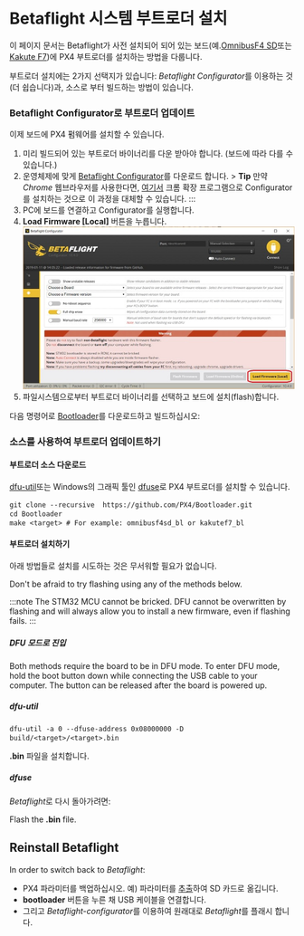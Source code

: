 # Betaflight 시스템 부트로더 설치

이 페이지 문서는 Betaflight가 사전 설치되어 되어 있는 보드(예.[OmnibusF4 SD](../flight_controller/omnibus_f4_sd.md)또는 [Kakute F7](../flight_controller/kakutef7.md))에 PX4 부트로더를 설치하는 방법을 다룹니다.

부트로더 설치에는 2가지 선택지가 있습니다: *Betaflight Configurator*를 이용하는 것(더 쉽습니다)과, 소스로 부터 빌드하는 방법이 있습니다.

<span id="betaflight_configurator"></span>

### Betaflight Configurator로 부트로더 업데이트

이제 보드에 PX4 펌웨어를 설치할 수 있습니다.

1. 미리 빌드되어 있는 부트로더 바이너리를 다운 받아야 합니다. (보드에 따라 다를 수 있습니다.)
2. 운영체제에 맞게 [Betaflight Configurator](https://github.com/betaflight/betaflight-configurator/releases)를 다운로드 합니다. > **Tip** 만약 *Chrome* 웹브라우저를 사용한다면, [여기서](https://chrome.google.com/webstore/detail/betaflight-configurator/kdaghagfopacdngbohiknlhcocjccjao) 크롬 확장 프로그램으로 Configurator를 설치하는 것으로 이 과정을 대체할 수 있습니다.
:::
3. PC에 보드를 연결하고 Configurator를 실행합니다.
4. **Load Firmware [Local]** 버튼을 누릅니다. ![Betaflight Configurator - Local Firmware](../../assets/flight_controller/omnibus_f4_sd/betaflight_configurator.jpg)
5. 파일시스템으로부터 부트로더 바이너리를 선택하고 보드에 설치(flash)합니다.

다음 명령어로 [Bootloader](https://github.com/PX4/Bootloader)를 다운로드하고 빌드하십시오:

### 소스를 사용하여 부트로더 업데이트하기

#### 부트로더 소스 다운로드

[dfu-util](http://dfu-util.sourceforge.net/)또는 Windows의 그래픽 툴인 [dfuse](https://www.st.com/en/development-tools/stsw-stm32080.html)로 PX4 부트로더를 설치할 수 있습니다.

    git clone --recursive  https://github.com/PX4/Bootloader.git
    cd Bootloader
    make <target> # For example: omnibusf4sd_bl or kakutef7_bl
    

#### 부트로더 설치하기

아래 방법들로 설치를 시도하는 것은 무서워할 필요가 없습니다.

Don't be afraid to try flashing using any of the methods below.

:::note
The STM32 MCU cannot be bricked. DFU cannot be overwritten by flashing and will always allow you to install a new firmware, even if flashing fails.
:::

##### DFU 모드로 진입

Both methods require the board to be in DFU mode. To enter DFU mode, hold the boot button down while connecting the USB cable to your computer. The button can be released after the board is powered up.

##### dfu-util

    dfu-util -a 0 --dfuse-address 0x08000000 -D  build/<target>/<target>.bin
    

**<target>.bin** 파일을 설치합니다.

##### dfuse

*Betaflight*로 다시 돌아가려면:

Flash the **<target>.bin** file.

<span id="reinstall_betaflight"></span>

## Reinstall Betaflight

In order to switch back to *Betaflight*:

- PX4 파라미터를 백업하십시오. 예) 파라미터를 [추출](https://dev.px4.io/master/en/advanced/parameters_and_configurations.html#exporting-and-loading-parameters)하여 SD 카드로 옮깁니다.
- **bootloader** 버튼을 누른 채 USB 케이블을 연결합니다.
- 그리고 *Betaflight-configurator*를 이용하여 원래대로 *Betaflight*를 플래시 합니다.